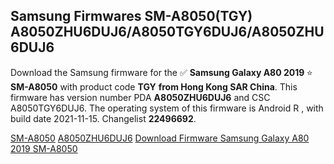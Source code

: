 <h2>Samsung Firmwares SM-A8050(TGY) A8050ZHU6DUJ6/A8050TGY6DUJ6/A8050ZHU6DUJ6</h2>
Download the Samsung firmware for the ✅ <strong>Samsung Galaxy A80 2019 </strong> ⭐ <strong>SM-A8050</strong> with product code <strong>TGY</strong> <strong> from Hong Kong SAR China</strong>. This firmware has version number PDA <strong>A8050ZHU6DUJ6</strong> and CSC A8050TGY6DUJ6. The operating system of this firmware is Android R , with build date 2021-11-15. Changelist <strong>22496692</strong>.


[SM-A8050](https://samfirm.shop/samsung/model/SM-A8050)
[A8050ZHU6DUJ6](https://samfirm.shop/samsung/pda/A8050ZHU6DUJ6)
[Download Firmware Samsung Galaxy A80 2019 SM-A8050](https://samfirm.shop/samsung/firmware/474422)
